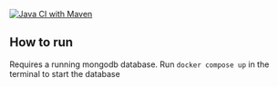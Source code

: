 [![Java CI with Maven](https://github.com/anil9/sentiment/actions/workflows/maven.yml/badge.svg?branch=main)](https://github.com/anil9/sentiment/actions/workflows/maven.yml)

## How to run

Requires a running mongodb database.
Run `docker compose up` in the terminal to start the database
